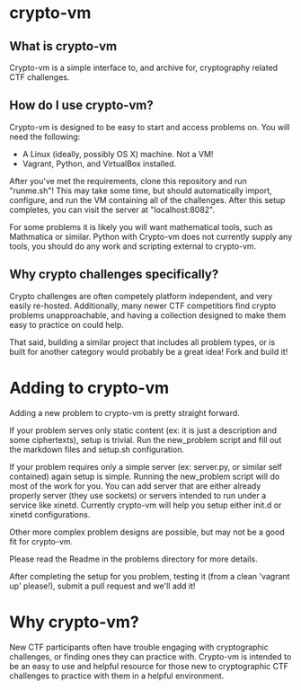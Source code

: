 # crypto-vm

## What is crypto-vm

Crypto-vm is a simple interface to, and archive for, cryptography
related CTF challenges.

## How do I use crypto-vm?

Crypto-vm is designed to be easy to start and access problems on. You
will need the following:
* A Linux (ideally, possibly OS X) machine. Not a VM!
* Vagrant, Python, and VirtualBox installed.

After you've met the requirements, clone this repository and run
"runme.sh"!  This may take some time, but should automatically import,
configure, and run the VM containing all of the challenges.  After
this setup completes, you can visit the server at "localhost:8082".

For some problems it is likely you will want mathematical tools, such
as Mathmatica or similar. Python with Crypto-vm does not currently supply any
tools, you should do any work and scripting external to crypto-vm.

## Why crypto challenges specifically?

Crypto challenges are often competely platform independent, and very
easily re-hosted. Additionally, many newer CTF competitiors find
crypto problems unapproachable, and having a collection designed to
make them easy to practice on could help.

That said, building a similar project that includes all problem types,
or is built for another category would probably be a great idea! Fork
and build it!

# Adding to crypto-vm
Adding a new problem to crypto-vm is pretty straight forward.

If your problem serves only static content (ex: it is just a
description and some ciphertexts), setup is trivial. Run the
new_problem script and fill out the markdown files and setup.sh
configuration.

If your problem requires only a simple server (ex: server.py, or
similar self contained) again setup is simple. Running the new_problem
script will do most of the work for you. You can add server that are
either already properly server (they use sockets) or servers intended
to run under a service like xinetd. Currently crypto-vm will help you
setup either init.d or xinetd configurations.

Other more complex problem designs are possible, but may not be a good
fit for crypto-vm.

Please read the Readme in the problems directory for more details.

After completing the setup for you problem, testing it (from a clean
'vagrant up' please!), submit a pull request and we'll add it!

# Why crypto-vm?

New CTF participants often have trouble engaging with cryptographic
challenges, or finding ones they can practice with. Crypto-vm is
intended to be an easy to use and helpful resource for those new to
cryptographic CTF challenges to practice with them in a helpful
environment.
